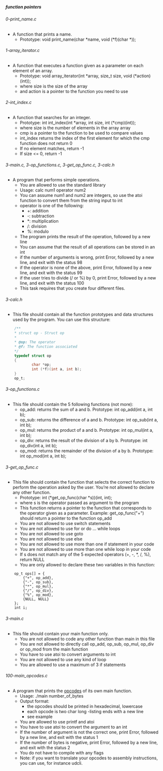 ##### function pointers

###### 0-print_name.c
- A function that prints a name.
    - Prototype: void print_name(char *name, void (*f)(char *));
###### 1-array_iterator.c
- A function that executes a function given as a parameter on each element of an array.
    - Prototype: void array_iterator(int *array, size_t size, void (*action)(int));
    - where size is the size of the array
    - and action is a pointer to the function you need to use
###### 2-int_index.c
- A function that searches for an integer.
    - Prototype: int int_index(int *array, int size, int (*cmp)(int));
    - where size is the number of elements in the array array
    - cmp is a pointer to the function to be used to compare values
    - int_index returns the index of the first element for which the cmp function does not return 0
    - If no element matches, return -1
    - If size <= 0, return -1
###### 3-main.c, 3-op_functions.c, 3-get_op_func.c, 3-calc.h
- A program that performs simple operations.
    - You are allowed to use the standard library
    - Usage: calc num1 operator num2
    - You can assume num1 and num2 are integers, so use the atoi function to convert them from the string input to int
    - operator is one of the following:
        - +: addition
        - -: subtraction
        - *: multiplication
        - /: division
        - %: modulo
    - The program prints the result of the operation, followed by a new line
    - You can assume that the result of all operations can be stored in an int
    - if the number of arguments is wrong, print Error, followed by a new line, and exit with the status 98
    - if the operator is none of the above, print Error, followed by a new line, and exit with the status 99
    - if the user tries to divide (/ or %) by 0, print Error, followed by a new line, and exit with the status 100
    - This task requires that you create four different files.
###### 3-calc.h
- This file should contain all the function prototypes and data structures used by the program. You can use this structure:

```C
	/**
 	* struct op - Struct op
 	*
 	* @op: The operator
 	* @f: The function associated
 	*/
	typedef struct op
	{
    		char *op;
    		int (*f)(int a, int b);
	} 
	op_t;
```
	
###### 3-op_functions.c
- This file should contain the 5 following functions (not more):
    - op_add: returns the sum of a and b. Prototype: int op_add(int a, int b);
    - op_sub: returns the difference of a and b. Prototype: int op_sub(int a, int b);
    - op_mul: returns the product of a and b. Prototype: int op_mul(int a, int b);
    - op_div: returns the result of the division of a by b. Prototype: int op_div(int a, int b);
    - op_mod: returns the remainder of the division of a by b. Prototype: int op_mod(int a, int b);
###### 3-get_op_func.c
- This file should contain the function that selects the correct function to perform the operation asked by the user. You’re not allowed to declare any other function.
    - Prototype: int (*get_op_func(char *s))(int, int);
    - where s is the operator passed as argument to the program
    - This function returns a pointer to the function that corresponds to the operator given as a parameter. Example: get_op_func("+") should return a pointer to the function op_add
    - You are not allowed to use switch statements
    - You are not allowed to use for or do ... while loops
    - You are not allowed to use goto
    - You are not allowed to use else
    - You are not allowed to use more than one if statement in your code
    - You are not allowed to use more than one while loop in your code
    - If s does not match any of the 5 expected operators (+, -, *, /, %), return NULL
    - You are only allowed to declare these two variables in this function:

```
    op_t ops[] = {
        {"+", op_add},
        {"-", op_sub},
        {"*", op_mul},
        {"/", op_div},
        {"%", op_mod},
        {NULL, NULL}
    };
    int i;
```

###### 3-main.c
- This file should contain your main function only.
    - You are not allowed to code any other function than main in this file
    - You are not allowed to directly call op_add, op_sub, op_mul, op_div or op_mod from the main function
    - You have to use atoi to convert arguments to int
    - You are not allowed to use any kind of loop
    - You are allowed to use a maximum of 3 if statements

###### 100-main_opcodes.c
- A program that prints the [opcodes](https://en.wikipedia.org/wiki/Opcode) of its own main function.
	- Usage: ./main number_of_bytes
	- Output format:
		- the opcodes should be printed in hexadecimal, lowercase
		- each opcode is two char long
		-listing ends with a new line
		- see example
	- You are allowed to use printf and atoi
	- You have to use atoi to convert the argument to an int
	- If the number of argument is not the correct one, print Error, followed by a new line, and exit with the status 1
	- If the number of bytes is negative, print Error, followed by a new line, and exit with the status 2
	- You do not have to compile with any flags
	- Note: if you want to translate your opcodes to assembly instructions, you can use, for instance udcli.
